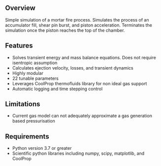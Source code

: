 ## Overview
Simple simulation of a mortar fire process. Simulates the process of an accumulator fill, shear pin burst, and piston acceleration. Terminates the simulation once the piston reaches the top of the chamber.

## Features
* Solves transient energy and mass balance equations. Does not require isentropic assumption
* Calculates ejection velocity, losses, and transient dynamics
* Highly modular
* 22 tunable parameters
* Leverages CoolProp thermofluids library for non ideal gas support
* Automatic logging and time stepping control

## Limitations
* Current gas model can not adequately approximate a gas generation based pressurisation

## Requirements
* Python version 3.7 or greater
* Scientific python libraries including numpy, scipy, matplotlib, and CoolProp
